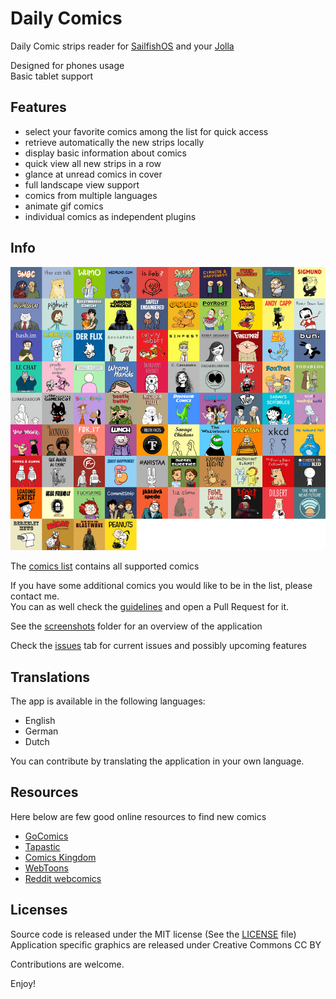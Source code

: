 Daily Comics
============

Daily Comic strips reader for [SailfishOS](https://sailfishos.org/) and your [Jolla](http://jolla.com/)

Designed for phones usage  
Basic tablet support


Features
--------

- select your favorite comics among the list for quick access
- retrieve automatically the new strips locally
- display basic information about comics
- quick view all new strips in a row
- glance at unread comics in cover
- full landscape view support
- comics from multiple languages
- animate gif comics
- individual comics as independent plugins


Info
----

![Comics covers](/info/comics_covers.jpg?raw=true "Comics covers")

The [comics list](info/comics_list.md) contains all supported comics

If you have some additional comics you would like to be in the list, please contact me.  
You can as well check the [guidelines](info/comic_addition.md) and open a Pull Request for it.

See the [screenshots](info/screenshots/) folder for an overview of the application

Check the [issues](https://github.com/tardypad/daily-comics/issues) tab for current issues and possibly upcoming features


Translations
------------

The app is available in the following languages:
- English
- German
- Dutch

You can contribute by translating the application in your own language.


Resources
---------

Here below are few good online resources to find new comics

- [GoComics](http://gocomics.com/)
- [Tapastic](http://tapastic.com/)
- [Comics Kingdom](http://comicskingdom.com/)
- [WebToons](http://www.webtoons.com/)
- [Reddit webcomics](http://www.reddit.com/r/webcomics/)


Licenses
--------

Source code is released under the MIT license (See the [LICENSE](LICENSE) file)  
Application specific graphics are released under Creative Commons CC BY


Contributions are welcome.

Enjoy!
